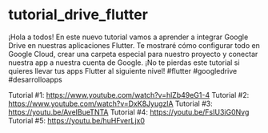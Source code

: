 # tutorial_drive_flutter

¡Hola a todos! En este nuevo tutorial vamos a aprender a integrar Google Drive en nuestras aplicaciones Flutter. Te mostraré cómo configurar todo en Google Cloud, crear una carpeta especial para nuestro proyecto y conectar nuestra app a nuestra cuenta de Google. ¡No te pierdas este tutorial si quieres llevar tus apps Flutter al siguiente nivel! #flutter #googledrive #desarrolloapps 

Tutorial #1:
https://www.youtube.com/watch?v=hlZb49eG1-4
Tutorial #2:
https://www.youtube.com/watch?v=DxK8JyugzlA
Tutorial #3:
https://youtu.be/AveIBueTNTA
Tutorial #4:
https://youtu.be/FsIU3iG0Nvg
Tutorial #5:
https://youtu.be/huHFverLjx0
